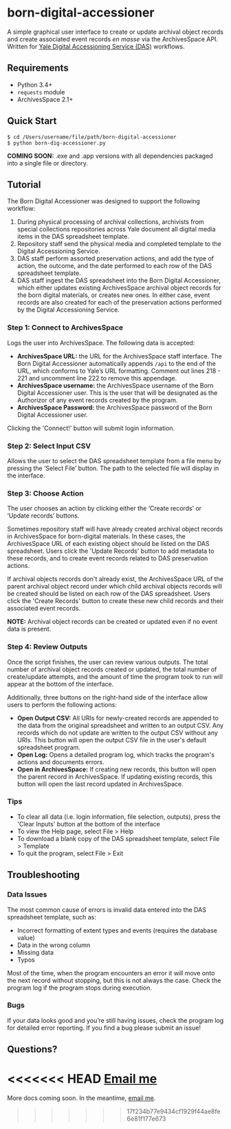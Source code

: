 # born-digital-accessioner

A simple graphical user interface to create or update archival object records and create associated event records _en masse_ via the ArchivesSpace API. Written for [Yale Digital Accessioning Service (DAS)](https://guides.library.yale.edu/c.php?g=300384&p=3593184) workflows.

## Requirements
* Python 3.4+
* `requests` module
* ArchivesSpace 2.1+

## Quick Start

```
$ cd /Users/username/file/path/born-digital-accessioner
$ python born-dig-accessioner.py
``` 

__COMING SOON:__ .exe and .app versions with all dependencies packaged into a single file or directory.

## Tutorial

The Born Digital Accessioner was designed to support the following workflow:

1. During physical processing of archival collections, archivists from special collections repositories across Yale document all digital media items in the DAS spreadsheet template.
2. Repository staff send the physical media and completed template to the Digital Accessioning Service. 
3. DAS staff perform assorted preservation actions, and add the type of action, the outcome, and the date performed to each row of the DAS spreadsheet template.
4. DAS staff ingest the DAS spreadsheet into the Born Digital Accessioner, which either updates existing ArchivesSpace archival object records for the born digital materials, or creates new ones. In either case, event records are also created for each of the preservation actions performed by the Digital Accessioning Service.

### Step 1: Connect to ArchivesSpace

Logs the user into ArchivesSpace. The following data is accepted:

* __ArchivesSpace URL:__ the URL for the ArchivesSpace staff interface. The Born Digital Accessioner automatically appends `/api` to the end of the URL, which conforms to Yale’s URL formatting. Comment out lines 218 - 221 and uncomment line 222 to remove this appendage.
* __ArchivesSpace username:__ the ArchivesSpace username of the Born Digital Accessioner user. This is the user that will be designated as the Authorizor of any event records created by the program.
* __ArchivesSpace Password:__ the ArchivesSpace password of the Born Digital Accessioner user.

Clicking the 'Connect!' button will submit login information. 

### Step 2: Select Input CSV

Allows the user to select the DAS spreadsheet template from a file menu by pressing the ‘Select File’ button. The path to the selected file will display in the interface.

### Step 3: Choose Action

The user chooses an action by clicking either the ‘Create records’ or ‘Update records’ buttons.

Sometimes repository staff will have already created archival object records in ArchivesSpace for born-digital materials. In these cases, the ArchivesSpace URL of each existing object should be listed on the DAS spreadsheet. Users click the 'Update Records' button to add metadata to these records, and to create event records related to DAS preservation actions.

If archival objects records don't already exist, the ArchivesSpace URL of the parent archival object record under which child archival objects records will be created should be listed on each row of the DAS spreadsheet. Users click the 'Create Records' button to create these new child records and their associated event records.

__NOTE:__ Archival object records can be created or updated even if no event data is present.

### Step 4: Review Outputs

Once the script finishes, the user can review various outputs. The total number of archival object records created or updated, the total number of create/update attempts, and the amount of time the program took to run will appear at the bottom of the interface.

Additionally, three buttons on the right-hand side of the interface allow users to perform the following actions:

* __Open Output CSV:__ All URIs for newly-created records are appended to the data from the original spreadsheet and written to an output CSV. Any records which do not update are written to the output CSV without any URIs. This button will open the output CSV file in the user's default spreadsheet program.
* __Open Log:__ Opens a detailed program log, which tracks the program's actions and documents errors.
* __Open in ArchivesSpace:__ If creating new records, this button will open the parent record in ArchivesSpace. If updating existing records, this button will open the last record updated in ArchivesSpace. 

### Tips

* To clear all data (i.e. login information, file selection, outputs), press the 'Clear Inputs' button at the bottom of the interface
* To view the Help page, select File > Help
* To download a blank copy of the DAS spreadsheet template, select File > Template
* To quit the program, select File > Exit

## Troubleshooting

### Data Issues

The most common cause of errors is invalid data entered into the DAS spreadsheet template, such as:

* Incorrect formatting of extent types and events (requires the database value)
* Data in the wrong column
* Missing data
* Typos

Most of the time, when the program encounters an error it will move onto the next record without stopping, but this is not always the case. Check the program log if the program stops during execution.

### Bugs

If your data looks good and you’re still having issues, check the program log for detailed error reporting. If you find a bug please submit an issue!

## Questions?

<<<<<<< HEAD
[Email me](alicia.detelich@yale.edu)
=======
More docs coming soon. In the meantime, [email me](mailto:alicia.detelich@yale.edu).
>>>>>>> 17f234b77e9434cf1929f44ae8fe6e81f177e673
